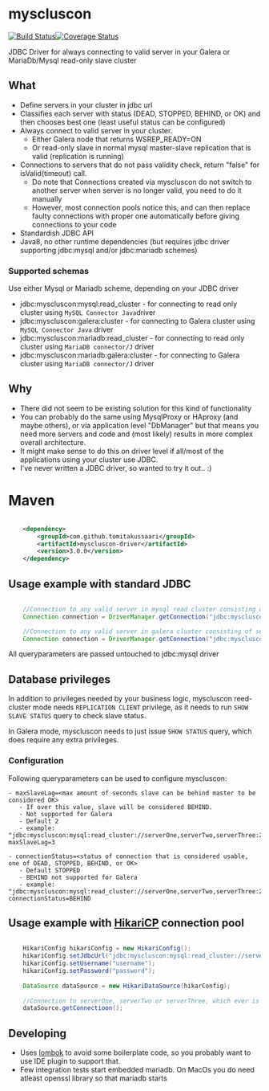 myscluscon 
==========
[![Build Status](https://travis-ci.org/TomiTakussaari/myscluscon.svg)](https://travis-ci.org/TomiTakussaari/myscluscon)[![Coverage Status](https://coveralls.io/repos/github/TomiTakussaari/myscluscon/badge.svg?branch=master)](https://coveralls.io/github/TomiTakussaari/myscluscon?branch=master)

JDBC Driver for always connecting to valid server in your Galera or MariaDb/Mysql read-only slave cluster

##  What
- Define servers in your cluster in jdbc url
- Classifies each server with status (DEAD, STOPPED, BEHIND, or OK) and then chooses best one (least useful status can be configured)
- Always connect to valid server in your cluster.
    - Either Galera node that returns WSREP_READY=ON
    - Or read-only slave in normal mysql master-slave replication that is valid (replication is running)
- Connections to servers that do not pass validity check, return "false" for isValid(timeout) call.
    - Do note that Connections created via myscluscon do not switch to another server when server is no longer valid, you need to do it manually
    - However, most connection pools notice this, and can then replace faulty connections with proper one automatically before giving connections to your code
- Standardish JDBC API
- Java8, no other runtime dependencies (but requires jdbc driver supporting jdbc:mysql and/or jdbc:mariadb schemes)

### Supported schemas
Use either Mysql or Mariadb scheme, depending on your JDBC driver
- jdbc:myscluscon:mysql:read_cluster - for connecting to read only cluster using ```MySQL Connector Java```driver
- jdbc:myscluscon:galera:cluster - for connecting to Galera cluster using ```MySQL Connector Java``` driver
- jdbc:myscluscon:mariadb:read_cluster - for connecting to read only cluster using ```MariaDB connector/J``` driver
- jdbc:myscluscon:mariadb:galera:cluster - for connecting to Galera cluster using ```MariaDB connector/J``` driver

      
## Why
- There did not seem to be existing solution for this kind of functionality
- You can probably do the same using MysqlProxy or HAproxy (and maybe others), or via application level "DbManager" but that means you need more servers and code and (most likely) results in more complex overall architecture.
- It might make sense to do this on driver level if all/most of the applications using your cluster use JDBC.
- I've never written a JDBC driver, so wanted to try it out.. :)      


# Maven 

```xml

    <dependency>
        <groupId>com.github.tomitakussaari</groupId>
        <artifactId>myscluscon-driver</artifactId>
        <version>3.0.0</version>
    </dependency>

```

## Usage example with standard JDBC

```java

    //Connection to any valid server in mysql read cluster consisting of serverOne, serverTwo or serverThree.
    Connection connection = DriverManager.getConnection("jdbc:myscluscon:mysql:read_cluster://serverOne,serverTwo,serverThree:2134/database", "username", "password");

    //Connection to any valid server in galera cluster consisting of serverOne, serverTwo or serverThree
    Connection connection = DriverManager.getConnection("jdbc:myscluscon:galera:cluster://serverOne,serverTwo,serverThree", "username", "password");

```

All queryparameters are passed untouched to jdbc:mysql driver

## Database privileges

In addition to privileges needed by your business logic, myscluscon reed-cluster mode needs ```REPLICATION CLIENT``` privilege, as it needs to run ```SHOW SLAVE STATUS``` query to check slave status.

In Galera mode, myscluscon needs to just issue ```SHOW STATUS``` query, which does require any extra privileges.

### Configuration

Following queryparameters can be used to configure myscluscon:

    - maxSlaveLag=<max amount of seconds slave can be behind master to be considered OK>
       - If over this value, slave will be considered BEHIND. 
       - Not supported for Galera
       - Default 2
       - example: "jdbc:myscluscon:mysql:read_cluster://serverOne,serverTwo,serverThree:2134/database?maxSlaveLag=3
    
    - connectionStatus=<status of connection that is considered usable, one of DEAD, STOPPED, BEHIND, or OK>
       - Default STOPPED
       - BEHIND not supported for Galera
       - example: "jdbc:myscluscon:mysql:read_cluster://serverOne,serverTwo,serverThree:2134/database?connectionStatus=BEHIND


## Usage example with [HikariCP](https://github.com/brettwooldridge/HikariCP) connection pool 
            

```java

    HikariConfig hikariConfig = new HikariConfig();
    hikariConfig.setJdbcUrl("jdbc:myscluscon:mysql:read_cluster://serverOne,serverTwo,ServerThree:2134/database");
    hikariConfig.setUsername("username");
    hikariConfig.setPassword("password");
    
    DataSource dataSource = new HikariDataSource(hikarConfig);
    
    //Connection to serverOne, serverTwo or serverThree, which ever is valid or some if all are valid 
    dataSource.getConnectioon(); 

```
            
## Developing
- Uses [lombok](https://projectlombok.org/index.html) to avoid some boilerplate code, so you probably want to use IDE plugin to support that.
- Few integration tests start embedded mariadb. On MacOs you do need atleast openssl library so that mariadb starts
